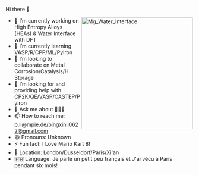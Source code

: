 Hi there 👋

<img align="right" width="300" alt="Mg_Water_Interface" src="https://github.com/user-attachments/assets/9af8599c-adac-45e7-8908-ca67091578d0">


- 🔭 I’m currently working on High Entropy Alloys (HEAs) & Water Interface with DFT
- 🌱 I’m currently learning VASP/R/CPP/ML/Pyiron
- 👯 I’m looking to collaborate on Metal Corrosion/Catalysis/H Storage
- 🤔 I’m looking for and providing help with CP2K/QE/VASP/CASTEP/Pyiron
- 💬 Ask me about 🙆🏻‍♂️
- 📫 How to reach me: b.li@mpie.de/bingxinli0622@gmail.com
- 😄 Pronouns: Unknown
- ⚡ Fun fact: I Love Mario Kart 8!
- 🎡 Location: London/Dusseldorf/Paris/Xi'an
- 🇫🇷 Language: Je parle un petit peu français et J'ai vécu à Paris pendant six mois!
  




